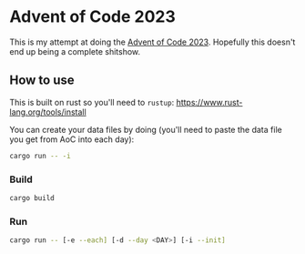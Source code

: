 # Advent of Code 2023

This is my attempt at doing the [Advent of Code 2023](https://adventofcode.com/2023).
Hopefully this doesn't end up being a complete shitshow.

## How to use

This is built on rust so you'll need to `rustup`: https://www.rust-lang.org/tools/install

You can create your data files by doing (you'll need to paste the data file you get 
from AoC into each day):

```sh
cargo run -- -i
```

### Build
```sh
cargo build
```

### Run
```sh
cargo run -- [-e --each] [-d --day <DAY>] [-i --init]
```